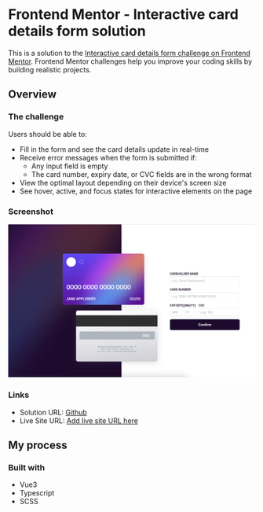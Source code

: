 # Frontend Mentor - Interactive card details form solution

This is a solution to
the [Interactive card details form challenge on Frontend Mentor](https://www.frontendmentor.io/challenges/interactive-card-details-form-XpS8cKZDWw).
Frontend Mentor challenges help you improve your coding skills by building realistic projects.

## Overview

### The challenge

Users should be able to:

- Fill in the form and see the card details update in real-time
- Receive error messages when the form is submitted if:
    - Any input field is empty
    - The card number, expiry date, or CVC fields are in the wrong format
- View the optimal layout depending on their device's screen size
- See hover, active, and focus states for interactive elements on the page

### Screenshot

![screenshot.png](src%2Fassets%2Fscreenshot.png)

### Links

- Solution URL: [Github](https://github.com/katjadanilova/interactive-card-challenge-05)
- Live Site URL: [Add live site URL here](https://your-live-site-url.com)

## My process

### Built with

- Vue3
- Typescript
- SCSS

